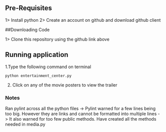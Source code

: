 ## Pre-Requisites

1> Install python
2> Create an account on github and download github client


##Downloading Code

1> Clone this repository using the github link above


## Running application

1.Type the following command on terminal

```
python entertainment_center.py
```

2. Click on any of the movie posters to view the trailer

### Notes

   Ran pylint across all the python files
   -> Pylint warned for a few lines being too big. However they are links and cannot be formatted into multiple lines
   -> It also warned for too few public methods. Have created all the methods needed in media.py
